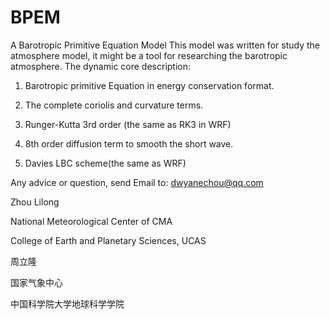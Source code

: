 # BPEM
A Barotropic Primitive Equation Model
This model was written for study the atmosphere model, it might be a tool for researching the barotropic atmosphere.
The dynamic core description:

1. Barotropic primitive Equation in energy conservation format.

2. The complete coriolis and curvature terms.

3. Runger-Kutta 3rd order (the same as RK3 in WRF)

4. 8th order diffusion term to smooth the short wave.

5. Davies LBC scheme(the same as WRF)

Any advice or question, send Email to: dwyanechou@qq.com

Zhou Lilong

National Meteorological Center of CMA

College of Earth and Planetary Sciences, UCAS

周立隆

国家气象中心

中国科学院大学地球科学学院
